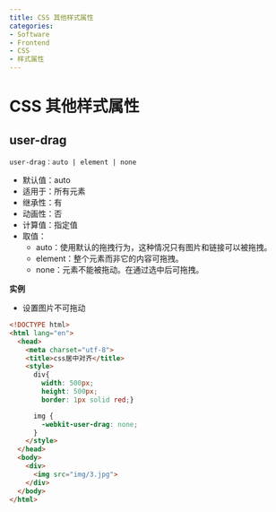 ```yaml
---
title: CSS 其他样式属性
categories:
- Software
- Frontend
- CSS
- 样式属性
---
```

# CSS 其他样式属性

## user-drag

```
user-drag：auto | element | none
```

- 默认值：auto
- 适用于：所有元素
- 继承性：有
- 动画性：否
- 计算值：指定值
- 取值：
  - auto：使用默认的拖拽行为，这种情况只有图片和链接可以被拖拽。
  - element：整个元素而非它的内容可拖拽。
  - none：元素不能被拖动。在通过选中后可拖拽。

**实例**

- 设置图片不可拖动

```html
<!DOCTYPE html>
<html lang="en">
  <head>
    <meta charset="utf-8">
    <title>css居中对齐</title>
    <style> 
      div{
        width: 500px;
        height: 500px;
        border: 1px solid red;}

      img {
        -webkit-user-drag: none;
      }
    </style>
  </head>
  <body>
    <div>
      <img src="img/3.jpg">
    </div>
  </body>
</html>
```


